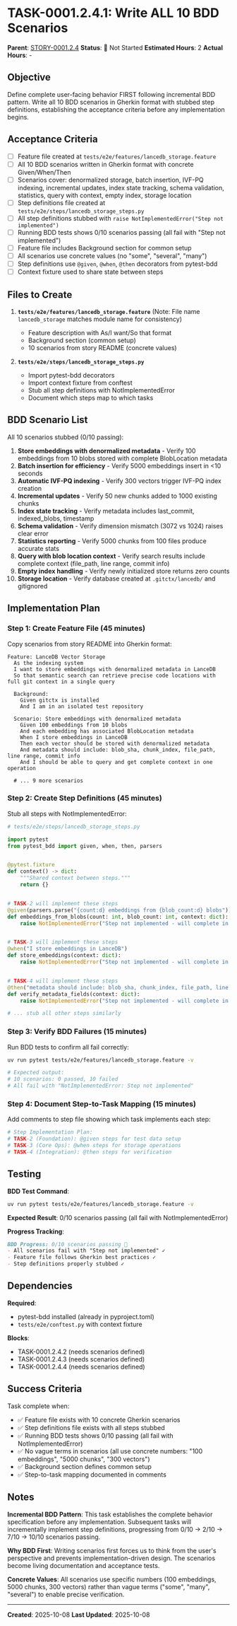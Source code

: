 # TASK-0001.2.4.1: Write ALL 10 BDD Scenarios

**Parent**: [STORY-0001.2.4](README.md)
**Status**: 🔵 Not Started
**Estimated Hours**: 2
**Actual Hours**: -

## Objective

Define complete user-facing behavior FIRST following incremental BDD pattern. Write all 10 BDD scenarios in Gherkin format with stubbed step definitions, establishing the acceptance criteria before any implementation begins.

## Acceptance Criteria

- [ ] Feature file created at `tests/e2e/features/lancedb_storage.feature`
- [ ] All 10 BDD scenarios written in Gherkin format with concrete Given/When/Then
- [ ] Scenarios cover: denormalized storage, batch insertion, IVF-PQ indexing, incremental updates, index state tracking, schema validation, statistics, query with context, empty index, storage location
- [ ] Step definitions file created at `tests/e2e/steps/lancedb_storage_steps.py`
- [ ] All step definitions stubbed with `raise NotImplementedError("Step not implemented")`
- [ ] Running BDD tests shows 0/10 scenarios passing (all fail with "Step not implemented")
- [ ] Feature file includes Background section for common setup
- [ ] All scenarios use concrete values (no "some", "several", "many")
- [ ] Step definitions use `@given`, `@when`, `@then` decorators from pytest-bdd
- [ ] Context fixture used to share state between steps

## Files to Create

1. **`tests/e2e/features/lancedb_storage.feature`**
   (Note: File name `lancedb_storage` matches module name for consistency)
   - Feature description with As/I want/So that format
   - Background section (common setup)
   - 10 scenarios from story README (concrete values)

2. **`tests/e2e/steps/lancedb_storage_steps.py`**
   - Import pytest-bdd decorators
   - Import context fixture from conftest
   - Stub all step definitions with NotImplementedError
   - Document which steps map to which tasks

## BDD Scenario List

All 10 scenarios stubbed (0/10 passing):

1. **Store embeddings with denormalized metadata** - Verify 100 embeddings from 10 blobs stored with complete BlobLocation metadata
2. **Batch insertion for efficiency** - Verify 5000 embeddings insert in <10 seconds
3. **Automatic IVF-PQ indexing** - Verify 300 vectors trigger IVF-PQ index creation
4. **Incremental updates** - Verify 50 new chunks added to 1000 existing chunks
5. **Index state tracking** - Verify metadata includes last_commit, indexed_blobs, timestamp
6. **Schema validation** - Verify dimension mismatch (3072 vs 1024) raises clear error
7. **Statistics reporting** - Verify 5000 chunks from 100 files produce accurate stats
8. **Query with blob location context** - Verify search results include complete context (file_path, line range, commit info)
9. **Empty index handling** - Verify newly initialized store returns zero counts
10. **Storage location** - Verify database created at `.gitctx/lancedb/` and gitignored

## Implementation Plan

### Step 1: Create Feature File (45 minutes)

Copy scenarios from story README into Gherkin format:

```gherkin
Feature: LanceDB Vector Storage
  As the indexing system
  I want to store embeddings with denormalized metadata in LanceDB
  So that semantic search can retrieve precise code locations with full git context in a single query

  Background:
    Given gitctx is installed
    And I am in an isolated test repository

  Scenario: Store embeddings with denormalized metadata
    Given 100 embeddings from 10 blobs
    And each embedding has associated BlobLocation metadata
    When I store embeddings in LanceDB
    Then each vector should be stored with denormalized metadata
    And metadata should include: blob_sha, chunk_index, file_path, line range, commit info
    And I should be able to query and get complete context in one operation

  # ... 9 more scenarios
```

### Step 2: Create Step Definitions (45 minutes)

Stub all steps with NotImplementedError:

```python
# tests/e2e/steps/lancedb_storage_steps.py

import pytest
from pytest_bdd import given, when, then, parsers


@pytest.fixture
def context() -> dict:
    """Shared context between steps."""
    return {}


# TASK-2 will implement these steps
@given(parsers.parse("{count:d} embeddings from {blob_count:d} blobs"))
def embeddings_from_blobs(count: int, blob_count: int, context: dict):
    raise NotImplementedError("Step not implemented - will complete in TASK-2")


# TASK-3 will implement these steps
@when("I store embeddings in LanceDB")
def store_embeddings(context: dict):
    raise NotImplementedError("Step not implemented - will complete in TASK-3")


# TASK-4 will implement these steps
@then("metadata should include: blob_sha, chunk_index, file_path, line range, commit info")
def verify_metadata_fields(context: dict):
    raise NotImplementedError("Step not implemented - will complete in TASK-4")

# ... stub all other steps similarly
```

### Step 3: Verify BDD Failures (15 minutes)

Run BDD tests to confirm all fail correctly:

```bash
uv run pytest tests/e2e/features/lancedb_storage.feature -v

# Expected output:
# 10 scenarios: 0 passed, 10 failed
# All fail with "NotImplementedError: Step not implemented"
```

### Step 4: Document Step-to-Task Mapping (15 minutes)

Add comments to step file showing which task implements each step:

```python
# Step Implementation Plan:
# TASK-2 (Foundation): @given steps for test data setup
# TASK-3 (Core Ops): @when steps for storage operations
# TASK-4 (Integration): @then steps for verification
```

## Testing

**BDD Test Command**:
```bash
uv run pytest tests/e2e/features/lancedb_storage.feature -v
```

**Expected Result**: 0/10 scenarios passing (all fail with NotImplementedError)

**Progress Tracking**:
```markdown
BDD Progress: 0/10 scenarios passing 🔴
- All scenarios fail with "Step not implemented" ✓
- Feature file follows Gherkin best practices ✓
- Step definitions properly stubbed ✓
```

## Dependencies

**Required**:
- pytest-bdd installed (already in pyproject.toml)
- `tests/e2e/conftest.py` with context fixture

**Blocks**:
- TASK-0001.2.4.2 (needs scenarios defined)
- TASK-0001.2.4.3 (needs scenarios defined)
- TASK-0001.2.4.4 (needs scenarios defined)

## Success Criteria

Task complete when:

- ✅ Feature file exists with 10 concrete Gherkin scenarios
- ✅ Step definitions file exists with all steps stubbed
- ✅ Running BDD tests shows 0/10 passing (all fail with NotImplementedError)
- ✅ No vague terms in scenarios (all use concrete numbers: "100 embeddings", "5000 chunks", "300 vectors")
- ✅ Background section defines common setup
- ✅ Step-to-task mapping documented in comments

## Notes

**Incremental BDD Pattern**: This task establishes the complete behavior specification before any implementation. Subsequent tasks will incrementally implement step definitions, progressing from 0/10 → 2/10 → 7/10 → 10/10 scenarios passing.

**Why BDD First**: Writing scenarios first forces us to think from the user's perspective and prevents implementation-driven design. The scenarios become living documentation and acceptance tests.

**Concrete Values**: All scenarios use specific numbers (100 embeddings, 5000 chunks, 300 vectors) rather than vague terms ("some", "many", "several") to enable precise verification.

---

**Created**: 2025-10-08
**Last Updated**: 2025-10-08
